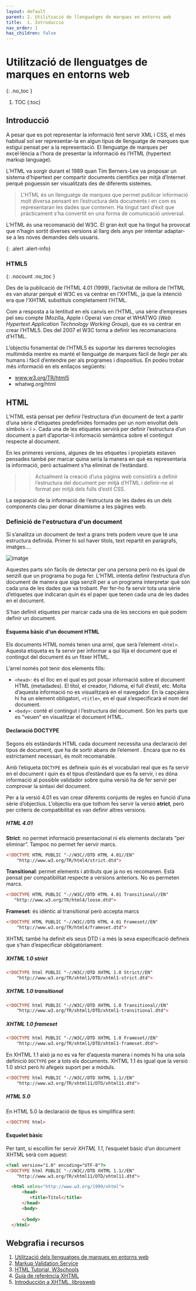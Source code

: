 ```yaml
---
layout: default
parent: 2. Utilització de llenguatges de marques en entorns web 
title:  1. Introducció
nav_order: 1
has_children: false
---
```

# Utilització de llenguatges de marques en entorns web
{: .no_toc }

1. TOC
{:toc}

## Introducció
A pesar que es pot representar la informació fent servir XML i CSS, el més habitual sol ser representar-la en algun 
tipus de llenguatge de marques que estigui pensat per a la representació. El llenguatge de marques per excel·lència 
a l’hora de presentar la informació és l’HTML (hypertext markup language).

L’HTML va sorgir durant el 1989 quan Tim Berners-Lee va proposar un sistema d’hipertext per compartir documents 
científics per mitjà d’Internet perquè poguessin ser visualitzats des de diferents sistemes.


> L'HTML és un llenguatge de marques que permet publicar informació molt diversa pensant en l’estructura dels documents 
i en com es representaran les dades que contenen. Ha tingut tant d’èxit que pràcticament s’ha convertit en una forma de
 comunicació universal.


L’HTML és una recomanació del W3C. El gran èxit que ha tingut ha provocat que n’hagin sortit diverses versions al 
llarg dels anys per intentar adaptar-se a les noves demandes dels usuaris.

{: .alert .alert-info}
<div markdown="1">

### HTML5
{: .nocount .no_toc }

Des de la publicació de l’HTML 4.01 (1999), l’activitat de millora de l’HTML es van aturar perquè el W3C es va centrar 
en l’XHTML, ja que la intenció era que l’XHTML substituís completament l’HTML.

Com a resposta a la lentitud en els canvis en l’HTML, una sèrie d’empreses pel seu compte (Mozilla, Apple i Opera) 
van crear el WHATWG (_Web Hypertext Application Technology Working Group_), que es va centrar en crear l’HTML5. 
Des del 2007 el W3C torna a definir les recomanacions d’HTML.

L’objectiu fonamental de l’HTML5 és suportar les darreres tecnologies multimèdia mentre es manté el llenguatge de 
marques fàcil de llegir per als humans i fàcil d’entendre per als programes i dispositius. 
En podeu trobar més informació en els enllaços següents:

 * www.w3.org/TR/html5
 * whatwg.org/html
</div>

## HTML

L’HTML està pensat per definir l’estructura d’un document de text a partir d’una sèrie d’etiquetes predefinides 
formades per un nom envoltat dels símbols `<` i `>`. Cada una de les etiquetes servirà per definir l’estructura d’un 
document a part d’aportar-li informació semàntica sobre el contingut respecte al document.

En les primeres versions, algunes de les etiquetes i propietats estaven pensades també per marcar quina seria la 
manera en què es representaria la informació, però actualment s’ha eliminat de l’estàndard.

>> Actualment la creació d’una pàgina web consistirà a definir l’estructura del document per mitjà d’HTML i definir-ne 
el format per mitjà dels fulls d’estil CSS.

La separació de la informació de l’estructura de les dades és un dels components clau per donar dinamisme a les pàgines web.

### Definició de l'estructura d'un document

Si s’analitza un document de text a grans trets podem veure que té una estructura definida. Primer hi sol haver títols, 
text repartit en paràgrafs, imatges….

![imatge](assets/asxm04u2_07.png)

Aquestes parts són fàcils de detectar per una persona però no és igual de senzill que un programa ho puga fer. 
L’HTML intenta definir l’estructura d’un document de manera que siga senzill per a un programa interpretar què 
són cada una de les dades que va trobant. Per fer-ho fa servir tota una sèrie d’etiquetes que indicaran quin és el 
paper que tenen cada una de les dades en el document.

S’han definit etiquetes per marcar cada una de les seccions en què podem definir un document.

#### Esquema bàsic d'un document HTML

Els documents HTML només tenen una arrel, que serà l’element `<html>`. Aquesta etiqueta es fa servir per informar a 
qui llija el document que el contingut del document és un fitxer HTML.

L’arrel només pot tenir dos elements fills:

 * `<head>`: és el lloc en el qual es pot posar informació sobre el document HTML (metadades). El títol, el creador, 
 l’idioma, el full d’estil, etc. Molta d’aquesta informació no es visualitzarà en el navegador. En la capçalera hi ha un
  element obligatori, `<title>`, en el qual s’especificarà el nom del document.
 * `<body>`: conté el contingut i l’estructura del document. Són les parts que es “veuen” en visualitzar el document HTML.

#### Declaració DOCTYPE

Segons els estàndards HTML cada document necessita una declaració del tipus de document, que ha de sortir abans de 
l’element <html>. Encara que no és estrictament necessari, és molt recomanable.

Amb l’etiqueta `DOCTYPE` es defineix quin és el vocabulari real que es fa servir en el document i quin és el tipus 
d’estàndard que es fa servir, i es dóna informació al possible validador sobre quina versió ha de fer servir per 
comprovar la sintaxi del document.

Per a la versió 4.01 es van crear diferents conjunts de regles en funció d’una sèrie d’objectius. L’objectiu era que
 tothom fes servir la versió **strict**, però per criteris de compatibilitat es van definir altres versions.

##### HTML 4.01

**Strict**: no permet informació presentacional ni els elements declarats “per eliminar”. Tampoc no permet fer servir marcs.

```html
<!DOCTYPE HTML PUBLIC "-//W3C//DTD HTML 4.01//EN"
    "http://www.w3.org/TR/html4/strict.dtd">
```
**Transitional**: permet elements i atributs que ja no es recomanen. Està pensat per compatibilitat respecte a versions
 anteriors. No es permeten marcs.

 ```html
 <!DOCTYPE HTML PUBLIC "-//W3C//DTD HTML 4.01 Transitional//EN" 
    "http://www.w3.org/TR/html4/loose.dtd">
```
**Frameset**: és idèntic al transitional però accepta marcs

```html
<!DOCTYPE HTML PUBLIC "-//W3C//DTD HTML 4.01 Frameset//EN" 
    "http://www.w3.org/TR/html4/frameset.dtd">
```
XHTML també ha definit els seus DTD i a més la seva especificació defineix que s’han d’especificar obligatòriament:

##### XHTML 1.0 strict

```html
<!DOCTYPE html PUBLIC "-//W3C//DTD XHTML 1.0 Strict//EN" 
    "http://www.w3.org/TR/xhtml1/DTD/xhtml1-strict.dtd"> 
```
##### XHTML 1.0 transitional

```html
<!DOCTYPE html PUBLIC "-//W3C//DTD XHTML 1.0 Transitional//EN" 
    "http://www.w3.org/TR/xhtml1/DTD/xhtml1-transitional.dtd"> 
```

##### XHTML 1.0 frameset
```html
<!DOCTYPE html PUBLIC "-//W3C//DTD XHTML 1.0 Frameset//EN" 
    "http://www.w3.org/TR/xhtml1/DTD/xhtml1-frameset.dtd"> 
```
En XHTML 1.1 això ja no es va fer d’aquesta manera i només hi ha una sola definició `DOCTYPE` per a tots els documents. 
XHTML 1.1 és igual que la versió 1.0 strict però hi afegeix suport per a mòduls.

```html
<!DOCTYPE html PUBLIC "-//W3C//DTD XHTML 1.1//EN" 
    "http://www.w3.org/TR/xhtml11/DTD/xhtml11.dtd">
``` 

##### HTML 5.0
En HTML 5.0 la declaració de tipus es simplifica sent:
```html
<!DOCTYPE html> 
```

#### Esquelet bàsic

Per tant, si escollim fer servir _XHTML 1.1_, l’esquelet bàsic d’un document XHTML serà com aquest:

```html
<?xml version="1.0" encoding="UTF-8"?>
<!DOCTYPE html PUBLIC "-//W3C//DTD XHTML 1.1//EN" 
    "http://www.w3.org/TR/xhtml11/DTD/xhtml11.dtd">

  <html xmlns="http://www.w3.org/1999/xhtml">
      <head>
         <title>Títol</title>
      </head>
      <body>
        
      </body>
  </html>
```

## Webgrafia i recursos
1. [Utilització dels llenguatges de marques en entorns web](https://ioc.xtec.cat/materials/FP/Recursos/fp_asix_m04_/web/fp_asix_m04_htmlindex/WebContent/u2/a1/continguts.html)
2. [Markup Validation Service](https://validator.w3.org/#validate_by_upload+with_options)
3. [HTML Tutorial, W3schools](https://www.w3schools.com/html/default.asp)
4. [Guía de referència XHTML](https://www.w3c.es/Divulgacion/GuiasReferencia/XHTML1/)
5. [Introducción a XHTML, librosweb](https://uniwebsidad.com/libros/xhtml)